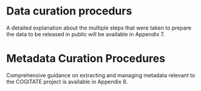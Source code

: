 # Data curation procedurs

A detailed explanation about the multiple steps that were taken to prepare the data to be released in public will be available in Appendix 7.

# Metadata Curation Procedures

Comprehensive guidance on extracting and managing metadata relevant to the COGITATE project is available in Appendix 8.